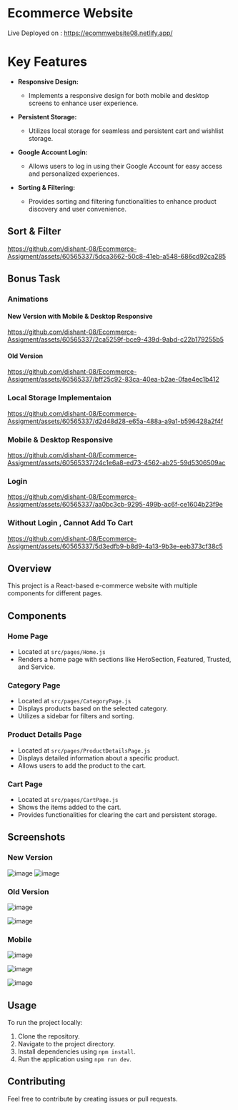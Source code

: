 # Ecommerce Website

Live Deployed on : https://ecommwebsite08.netlify.app/

# Key Features

- **Responsive Design:**
  - Implements a responsive design for both mobile and desktop screens to enhance user experience.

- **Persistent Storage:**
  - Utilizes local storage for seamless and persistent cart and wishlist storage.

- **Google Account Login:**
  - Allows users to log in using their Google Account for easy access and personalized experiences.

- **Sorting & Filtering:**
  - Provides sorting and filtering functionalities to enhance product discovery and user convenience.


## Sort & Filter



https://github.com/dishant-08/Ecommerce-Assigment/assets/60565337/5dca3662-50c8-41eb-a548-686cd92ca285



## Bonus Task

### Animations

#### New Version with Mobile & Desktop Responsive



https://github.com/dishant-08/Ecommerce-Assigment/assets/60565337/2ca5259f-bce9-439d-9abd-c22b179255b5







#### Old Version
https://github.com/dishant-08/Ecommerce-Assigment/assets/60565337/bff25c92-83ca-40ea-b2ae-0fae4ec1b412

### Local Storage Implementaion


https://github.com/dishant-08/Ecommerce-Assigment/assets/60565337/d2d48d28-e65a-488a-a9a1-b596428a2f4f


### Mobile & Desktop Responsive



https://github.com/dishant-08/Ecommerce-Assigment/assets/60565337/24c1e6a8-ed73-4562-ab25-59d5306509ac



### Login 


https://github.com/dishant-08/Ecommerce-Assigment/assets/60565337/aa0bc3cb-9295-499b-ac6f-ce1604b23f9e


### Without Login , Cannot Add To Cart



https://github.com/dishant-08/Ecommerce-Assigment/assets/60565337/5d3edfb9-b8d9-4a13-9b3e-eeb373cf38c5











## Overview

This project is a React-based e-commerce website with multiple components for different pages.

## Components

### Home Page
- Located at `src/pages/Home.js`
- Renders a home page with sections like HeroSection, Featured, Trusted, and Service.

### Category Page
- Located at `src/pages/CategoryPage.js`
- Displays products based on the selected category.
- Utilizes a sidebar for filters and sorting.

### Product Details Page
- Located at `src/pages/ProductDetailsPage.js`
- Displays detailed information about a specific product.
- Allows users to add the product to the cart.

### Cart Page
- Located at `src/pages/CartPage.js`
- Shows the items added to the cart.
- Provides functionalities for clearing the cart and persistent storage.

## Screenshots

### New Version
![image](https://github.com/dishant-08/Ecommerce-Assigment/assets/60565337/fa689756-dc8a-4f80-b421-13959e2e981b)
![image](https://github.com/dishant-08/Ecommerce-Assigment/assets/60565337/cdb7615e-2bee-4148-b0a9-91669854a79f)



### Old Version
![image](https://github.com/dishant-08/Ecommerce-Assigment/assets/60565337/07c8dcb3-ceec-413f-812d-34de879525aa)

![image](https://github.com/dishant-08/Ecommerce-Assigment/assets/60565337/ac872408-1b69-49ec-8147-24d4e99f8f85)

### Mobile
![image](https://github.com/dishant-08/Ecommerce-Assigment/assets/60565337/535e5596-dc64-416c-b140-f040e999c659)

![image](https://github.com/dishant-08/Ecommerce-Assigment/assets/60565337/f9fa769f-ba94-4bff-87d1-375ad9395aa0)


![image](https://github.com/dishant-08/Ecommerce-Assigment/assets/60565337/78c38a3b-1288-494b-a660-356dc682ae8b)






## Usage

To run the project locally:

1. Clone the repository.
2. Navigate to the project directory.
3. Install dependencies using `npm install`.
4. Run the application using `npm run dev`.

## Contributing

Feel free to contribute by creating issues or pull requests.
